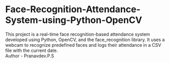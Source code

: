 # Face-Recognition-Attendance-System-using-Python-OpenCV
This project is a real-time face recognition-based attendance system developed using Python, OpenCV, and the face_recognition library. It uses a webcam to recognize predefined faces and logs their attendance in a CSV file with the current date.
<br>
Author - Pranavdev.P.S
